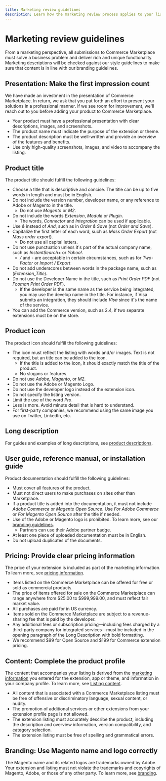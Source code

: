 ```yaml
---
title: Marketing review guidelines
description: Learn how the marketing review process applies to your listing.
---
```


# Marketing review guidelines

From a marketing perspective, all submissions to Commerce Marketplace must solve a business problem and deliver rich and unique functionality. Marketing descriptions will be checked against our style guidelines to make sure that content is in line with our branding guidelines.

## Presentation: Make the first impression count

We have made an investment in the presentation of Commerce Marketplace. In return, we ask that you put forth an effort to present your solutions in a professional manner. If we see room for improvement, we'll reach out to you before adding your product to Commerce Marketplace.

*  Your product must have a professional presentation with clear descriptions, images, and screenshots.
*  The product name must indicate the purpose of the extension or theme.
*  The product description must be well-written and provide an overview of the features and benefits.
*  Use only high-quality screenshots, images, and video to accompany the listing.

## Product title

The product title should fulfill the following guidelines:

*  Choose a title that is descriptive and concise. The title can be up to five words in length and must be in English.
*  Do not include the version number, developer name, or any reference to Adobe or Magento in the title.
   *  Do not use _Magento_ or _M2_.
*  Do not include the words _Extension_, _Module_ or _Plugin_.
   *  The words, _Connector_ and _Integration_ can be used if applicable.
*  Use _&_ instead of _And_, such as in _Order & Save_ (not _Order and Save_).
*  Capitalize the first letter of each word, such as _Mass Order Export_ (not _Mass order export_).
   *  Do not use all capital letters.
*  Do not use punctuation unless it's part of the actual company name, such as _InstantSearch+_ or _Yahoo!_.
   *  _/_ and _-_ are acceptable in certain circumstances, such as for _Two-Factor_ or _Import / Export_.
*  Do not add underscores between words in the package name, such as (_Extension_Title_).
*  Do not use the Developer Name in the title, such as _Print Order PDF_ (not _Fooman Print Order PDF_).
   *  If the developer is the same name as the service being integrated, you may use the develop name in the title. For instance, if Visa submits an integration, they should include _Visa_ since it's the name of the service.
*  You can add the Commerce version, such as 2.4, if two separate extensions must be on the store.

## Product icon

The product icon should fulfill the following guidelines:

*  The icon must reflect the listing with words and/or images. Text is not required, but an title can be added to the icon.
   *  If the title is added to the icon, it should exactly match the title of the product.
   *  No slogans or features.
*  Do not use _Adobe_, _Magento_, or _M2_.
*  Do not use the Adobe or Magento Logo.
*  Do not use the developer logo instead of the extension icon.
*  Do not specify the listing version.
*  Limit the use of the word _Pro_.
*  Less is more. Avoid minute detail that is hard to understand.
*  For first-party companies, we recommend using the same image you use on Twitter, LinkedIn, etc.

## Long description

For guides and examples of long descriptions, see [product descriptions](product-descriptions.md).

## User guide, reference manual, or installation guide

Product documentation should fulfill the following guidelines:

*  Must cover all features of the product.
*  Must not direct users to make purchases on sites other than Marketplace.
*  If a product title is added into the documentation, it must not include _Adobe Commerce_ or _Magento Open Source_. Use _For Adobe Commerce_ or _For Magento Open Source_ after the title if needed.
*  Use of the Adobe or Magento logo is prohibited. To learn more, see our [branding guidelines](branding.md).
   *  Partners can use their Adobe partner badge.
*  At least one piece of uploaded documentation must be in English.
*  Do not upload duplicates of the documents.

## Pricing: Provide clear pricing information

The price of your extension is included as part of the marketing information. To learn more, see [pricing information](submit-for-marketing-review.md#pricing-information).

*  Items listed on the Commerce Marketplace can be offered for free or sold as commercial products.
*  The price of items offered for sale on the Commerce Marketplace can range anywhere from $25.00 to $999,999.00, and must reflect fair market value.
*  All purchases are paid for in US currency.
*  Items sold on the Commerce Marketplace are subject to a revenue-sharing fee that is paid by the developer.
*  Any additional fees or subscription pricing—including fees charged by a third-party company for integrated services—must be included in the opening paragraph of the Long Description with bold formatting.
*  We recommend $99 for Open Source and $199 for Commerce extension pricing.

## Content: Complete the product profile

The content that accompanies your listing is derived from the [marketing information](submit-for-marketing-review.md) you entered for the extension, app or theme, and information in your company profile. To learn more, see [Listing content](content.md).

*  All content that is associated with a Commerce Marketplace listing must be free of offensive or discriminatory language, sexual content, or nudity.
*  The promotion of additional services or other extensions from your extension profile page is not allowed.
*  The extension listing must accurately describe the product, including the description and overview information, version compatibility, and category selection.
*  The extension listing must be free of spelling and grammatical errors.

## Branding: Use Magento name and logo correctly

The Magento name and its related logos are trademarks owned by Adobe. Your extension and listing must not violate the trademarks and copyrights of Magento, Adobe, or those of any other party. To learn more, see [branding](branding.md).
